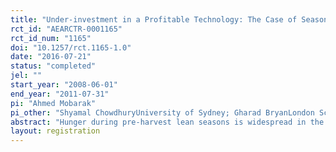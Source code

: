 ```yaml
---
title: "Under-investment in a Profitable Technology: The Case of Seasonal Migration in Bangladesh"
rct_id: "AEARCTR-0001165"
rct_id_num: "1165"
doi: "10.1257/rct.1165-1.0"
date: "2016-07-21"
status: "completed"
jel: ""
start_year: "2008-06-01"
end_year: "2011-07-31"
pi: "Ahmed Mobarak"
pi_other: "Shyamal ChowdhuryUniversity of Sydney; Gharad BryanLondon School of Economics"
abstract: "Hunger during pre-harvest lean seasons is widespread in the agrarian areas of Asia and Sub-Saharan Africa. We randomly assign an $8.50 incentive to households in rural Bangladesh to temporarily out-migrate during the lean season. The incentive induces 22% of households to send a seasonal migrant, their consumption at the origin increases significantly, and treated households are 8–10 percentage points more likely to re-migrate 1 and 3 years after the incentive is removed. These facts can be explained qualitatively by a model in which migration is risky, mitigating risk requires individual-specific learning, and some migrants are sufficiently close to subsistence that failed migration is very costly. We document evidence consistent with this model using heterogeneity analysis and additional experimental variation, but calibrations with forward-looking households that can save up to migrate suggest that it is difficult for the model to quantitatively match the data. We conclude with extensions to the model that could provide a better quantitative accounting of the behavior."
layout: registration
---
```


